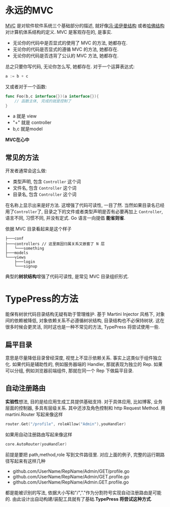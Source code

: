 永远的MVC
========

[MVC][0] 是对软件软件系统三个基础部分的描述, 就好像[冯·诺伊曼结构][1] 或者[哈佛结构][2]对计算机体系结构的定义. MVC 是客观存在的, 是事实.

- 无论你的代码中是否显式的使用了 MVC 的方法, 她都存在.
- 无论你的代码是否显式的遵循 MVC 的方法, 她都存在.
- 无论你的代码是否违背了公认的 MVC 方法, 她都存在.

总之只要你写代码, 无论你怎么写, 她都存在.
对于一个运算表达式:
```go
a := b + c
```
又或者对于一个函数:
```go
func Foo(b,c interface{})(a interface{}){
	// 函数主体, 完成的就是控制了
}
```

- a 就是 view
- "+" 就是 controller
- b,c 就是model

**MVC在心中**

## 常见的方法

开发者通常会这么做:

- 类型声明, 包含 `Controller` 这个词
- 文件名, 包含 `Controller` 这个词
- 目录名, 包含 `Controller` 这个词

在名称上显示出来是好方法. 这增强了代码可读性, 一目了然.
当然如果目录名已经用了`Controller`了, 目录之下的文件或者类型声明是否有必要再加上 `Controller`, 语言不同, 习惯不同, 并没有定式. Go 语言一向提倡 **能省则省**.

依据 MVC 目录看起来是这个样子

	├───conf
	├───controllers // 这里面因归属关系又嵌套了 N 层
	│   └───something
	├───models
	└───views
	    ├───login
	    └───signup

典型的**树状结构**增强了代码可读性, 是常见 MVC 目录组织形式.

TypePress的方法
===============

能保有树状代码目录结构无疑有助于管理维护. 基于 Martini Injector 风格下, 对象间的依赖被降低, 对象依赖关系不必遵循树状结构, 目录结构也不必保持树状. 这在很多时候会更灵活, 同时这也是一种不常见的方法, TypePress 将尝试使用一些. 

## 扁平目录

意思是尽量降低目录曾经深度, 视觉上不显示依赖关系. 事实上这类似于组件独立化.
如果代码是辅助性的, 例如服务器端的 Handler, 那就表现为独立的 Rep. 如果可以分组, 例如浏览器前端组件, 那就在同一个 Rep 下做扁平目录.

## 自动注册路由

**实验性**想法, 目的是给应用生成工具提供基础支持.
对于具体应用, 比如博客, 业务层面的控制器, 多具有层级关系. 其中还涉及角色控制和 http Request Method. 用 martini.Router 写起来像这样

```go
router.Get("/profile", roleAllow("Admin"),youHandler)
```

如果用自动注册路由写起来像这样

```go
core.AutoRouter(youHandler)
```

前提是要把 path,method,role 写到文件路径里. 对应上面的例子, 完整的运行期路径写起来有这样几种

 - github.com/UserName/RepName/Admin/GET/profile.go
 - github.com/UserName/RepName/Admin/GET.profile.go
 - github.com/UserName/RepName/Admin.GET.profile.go

都是能被识别的写法, 依据大小写和"/","."作为分割符号实现自动注册路由是可能的.
由此设计出自动构建/装配工具就有了基础.**TypePress 将尝试这种方式**.

[0]: http://zh.wikipedia.org/zh/MVC
[1]: http://zh.wikipedia.org/wiki/%E5%86%AF%C2%B7%E8%AF%BA%E4%BC%8A%E6%9B%BC%E7%BB%93%E6%9E%84
[2]: http://zh.wikipedia.org/wiki/%E5%93%88%E4%BD%9B%E7%BB%93%E6%9E%84
